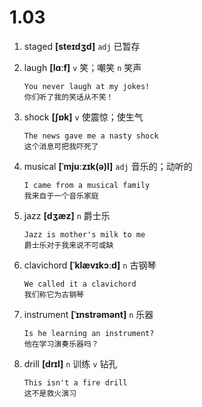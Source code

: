 # 1.03





1. staged **[steɪdʒd]** `adj` 已暂存

2. laugh **[lɑːf]** `v` 笑；嘲笑 `n` 笑声
    ```
    You never laugh at my jokes!
    你们听了我的笑话从不笑！
    ```

3. shock **[ʃɒk]** `v` 使震惊；使生气
    ```
    The news gave me a nasty shock
    这个消息可把我吓死了
    ```

4. musical **[ˈmjuːzɪk(ə)l]** `adj` 音乐的；动听的
    ```
    I came from a musical family
    我来自于一个音乐家庭
    ```

5. jazz **[dʒæz]** `n` 爵士乐
    ```
    Jazz is mother's milk to me
    爵士乐对于我来说不可或缺
    ```

6. clavichord **[ˈklævɪkɔːd]** `n` 古钢琴
    ```
    We called it a clavichord
    我们称它为古钢琴
    ```

7. instrument **[ˈɪnstrəmənt]** `n` 乐器
    ```
    Is he learning an instrument?
    他在学习演奏乐器吗？
    ```

8. drill **[drɪl]** `n` 训练 `v` 钻孔
    ```
    This isn't a fire drill
    这不是救火演习
    ```
